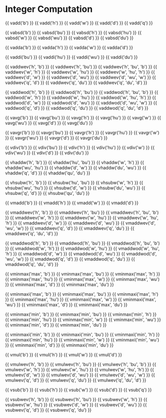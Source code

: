 # Integer Computation

{{ vadd('b') }}
{{ vadd('h') }}
{{ vadd('w') }}
{{ vadd('d') }}
{{ vadd('q') }}

{{ vabsd('b') }}
{{ vabsd('bu') }}
{{ vabsd('h') }}
{{ vabsd('hu') }}
{{ vabsd('w') }}
{{ vabsd('wu') }}
{{ vabsd('d') }}
{{ vabsd('du') }}

{{ vadda('b') }}
{{ vadda('h') }}
{{ vadda('w') }}
{{ vadda('d') }}

{{ vaddi('bu') }}
{{ vaddi('hu') }}
{{ vaddi('wu') }}
{{ vaddi('du') }}

{{ vaddwev('h', 'b') }}
{{ vaddwev('h', 'bu') }}
{{ vaddwev('h', 'bu', 'b') }}
{{ vaddwev('w', 'h') }}
{{ vaddwev('w', 'hu') }}
{{ vaddwev('w', 'hu', 'h') }}
{{ vaddwev('d', 'w') }}
{{ vaddwev('d', 'wu') }}
{{ vaddwev('d', 'wu', 'w') }}
{{ vaddwev('q', 'd') }}
{{ vaddwev('q', 'du') }}
{{ vaddwev('q', 'du', 'd') }}

{{ vaddwod('h', 'b') }}
{{ vaddwod('h', 'bu') }}
{{ vaddwod('h', 'bu', 'b') }}
{{ vaddwod('w', 'h') }}
{{ vaddwod('w', 'hu') }}
{{ vaddwod('w', 'hu', 'h') }}
{{ vaddwod('d', 'w') }}
{{ vaddwod('d', 'wu') }}
{{ vaddwod('d', 'wu', 'w') }}
{{ vaddwod('q', 'd') }}
{{ vaddwod('q', 'du') }}
{{ vaddwod('q', 'du', 'd') }}

{{ vavg('b') }}
{{ vavg('bu') }}
{{ vavg('h') }}
{{ vavg('hu') }}
{{ vavg('w') }}
{{ vavg('wu') }}
{{ vavg('d') }}
{{ vavg('du') }}

{{ vavgr('b') }}
{{ vavgr('bu') }}
{{ vavgr('h') }}
{{ vavgr('hu') }}
{{ vavgr('w') }}
{{ vavgr('wu') }}
{{ vavgr('d') }}
{{ vavgr('du') }}

{{ vdiv('b') }}
{{ vdiv('bu') }}
{{ vdiv('h') }}
{{ vdiv('hu') }}
{{ vdiv('w') }}
{{ vdiv('wu') }}
{{ vdiv('d') }}
{{ vdiv('du') }}

{{ vhaddw('h', 'b') }}
{{ vhaddw('hu', 'bu') }}
{{ vhaddw('w', 'h') }}
{{ vhaddw('wu', 'hu') }}
{{ vhaddw('d', 'w') }}
{{ vhaddw('du', 'wu') }}
{{ vhaddw('q', 'd') }}
{{ vhaddw('qu', 'du') }}

{{ vhsubw('h', 'b') }}
{{ vhsubw('hu', 'bu') }}
{{ vhsubw('w', 'h') }}
{{ vhsubw('wu', 'hu') }}
{{ vhsubw('d', 'w') }}
{{ vhsubw('du', 'wu') }}
{{ vhsubw('q', 'd') }}
{{ vhsubw('qu', 'du') }}

{{ vmadd('b') }}
{{ vmadd('h') }}
{{ vmadd('w') }}
{{ vmadd('d') }}

{{ vmaddwev('h', 'b') }}
{{ vmaddwev('h', 'bu') }}
{{ vmaddwev('h', 'bu', 'b') }}
{{ vmaddwev('w', 'h') }}
{{ vmaddwev('w', 'hu') }}
{{ vmaddwev('w', 'hu', 'h') }}
{{ vmaddwev('d', 'w') }}
{{ vmaddwev('d', 'wu') }}
{{ vmaddwev('d', 'wu', 'w') }}
{{ vmaddwev('q', 'd') }}
{{ vmaddwev('q', 'du') }}
{{ vmaddwev('q', 'du', 'd') }}

{{ vmaddwod('h', 'b') }}
{{ vmaddwod('h', 'bu') }}
{{ vmaddwod('h', 'bu', 'b') }}
{{ vmaddwod('w', 'h') }}
{{ vmaddwod('w', 'hu') }}
{{ vmaddwod('w', 'hu', 'h') }}
{{ vmaddwod('d', 'w') }}
{{ vmaddwod('d', 'wu') }}
{{ vmaddwod('d', 'wu', 'w') }}
{{ vmaddwod('q', 'd') }}
{{ vmaddwod('q', 'du') }}
{{ vmaddwod('q', 'du', 'd') }}

{{ vminmax('max', 'b') }}
{{ vminmax('max', 'bu') }}
{{ vminmax('max', 'h') }}
{{ vminmax('max', 'hu') }}
{{ vminmax('max', 'w') }}
{{ vminmax('max', 'wu') }}
{{ vminmax('max', 'd') }}
{{ vminmax('max', 'du') }}

{{ vminmaxi('max', 'b') }}
{{ vminmaxi('max', 'bu') }}
{{ vminmaxi('max', 'h') }}
{{ vminmaxi('max', 'hu') }}
{{ vminmaxi('max', 'w') }}
{{ vminmaxi('max', 'wu') }}
{{ vminmaxi('max', 'd') }}
{{ vminmaxi('max', 'du') }}

{{ vminmax('min', 'b') }}
{{ vminmax('min', 'bu') }}
{{ vminmax('min', 'h') }}
{{ vminmax('min', 'hu') }}
{{ vminmax('min', 'w') }}
{{ vminmax('min', 'wu') }}
{{ vminmax('min', 'd') }}
{{ vminmax('min', 'du') }}

{{ vminmaxi('min', 'b') }}
{{ vminmaxi('min', 'bu') }}
{{ vminmaxi('min', 'h') }}
{{ vminmaxi('min', 'hu') }}
{{ vminmaxi('min', 'w') }}
{{ vminmaxi('min', 'wu') }}
{{ vminmaxi('min', 'd') }}
{{ vminmaxi('min', 'du') }}

{{ vmul('b') }}
{{ vmul('h') }}
{{ vmul('w') }}
{{ vmul('d') }}

{{ vmulwev('h', 'b') }}
{{ vmulwev('h', 'bu') }}
{{ vmulwev('h', 'bu', 'b') }}
{{ vmulwev('w', 'h') }}
{{ vmulwev('w', 'hu') }}
{{ vmulwev('w', 'hu', 'h') }}
{{ vmulwev('d', 'w') }}
{{ vmulwev('d', 'wu') }}
{{ vmulwev('d', 'wu', 'w') }}
{{ vmulwev('q', 'd') }}
{{ vmulwev('q', 'du') }}
{{ vmulwev('q', 'du', 'd') }}

{{ vsub('b') }}
{{ vsub('h') }}
{{ vsub('w') }}
{{ vsub('d') }}
{{ vsub('q') }}

{{ vsubwev('h', 'b') }}
{{ vsubwev('h', 'bu') }}
{{ vsubwev('w', 'h') }}
{{ vsubwev('w', 'hu') }}
{{ vsubwev('d', 'w') }}
{{ vsubwev('d', 'wu') }}
{{ vsubwev('q', 'd') }}
{{ vsubwev('q', 'du') }}
